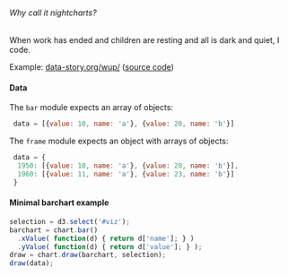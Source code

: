 ###### Why call it nightcharts?

When work has ended and children are resting and all is dark and quiet, I code.


Example:  [data-story.org/wup/](http://data-story.org/wup/) ([source code](https://github.com/deciob/wup))


#### Data

The `bar` module expects an array of objects:
```js
 data = [{value: 10, name: 'a'}, {value: 20, name: 'b'}]
```

The `frame` module expects an object with arrays of objects:
```js
 data = { 
  1950: [{value: 10, name: 'a'}, {value: 20, name: 'b'}],
  1960: [{value: 11, name: 'a'}, {value: 23, name: 'b'}]
 }
```

#### Minimal barchart example

```js
selection = d3.select('#viz');
barchart = chart.bar()
  .xValue( function(d) { return d['name']; } )
  .yValue( function(d) { return d['value']; } );
draw = chart.draw(barchart, selection);
draw(data);
```
